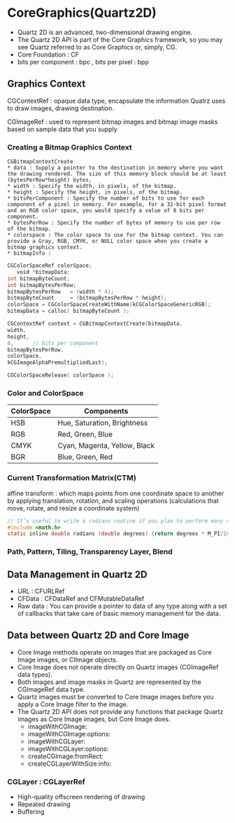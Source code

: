 # CoreGraphics(Quartz2D)

* Quartz 2D is an advanced, two-dimensional drawing engine.
* The Quartz 2D API is part of the Core Graphics framework, so you may see Quartz referred to as Core Graphics or, simply, CG.
* Core Foundation : CF
* bits per component : bpc , bits per pixel : bpp 

## Graphics Context

CGContextRef : opaque data type, encapsulate the information Quatrz uses to draw images, drawing destination.

CGImageRef : used to represent bitmap images and bitmap image masks based on sample data that yousupply

### Creating a Bitmap Graphics Context

	CGBitmapContextCreate
	* data : Supply a pointer to the destination in memory where you want the drawing rendered. The size of this memory block should be at least (bytesPerRow*height) bytes.	* width : Specify the width, in pixels, of the bitmap. 
	* height : Specify the height, in pixels, of the bitmap.
	* bitsPerComponent : Specify the number of bits to use for each component of a pixel in memory. For example, for a 32-bit pixel format and an RGB color space, you would specify a value of 8 bits per component.
	* bytesPerRow : Specify the number of bytes of memory to use per row of the bitmap.
	* colorspace : The color space to use for the bitmap context. You can provide a Gray, RGB, CMYK, or NULL color space when you create a bitmap graphics context.
	* bitmapInfo : 

```objectivecCGColorSpaceRef colorSpace;￼￼￼void *bitmapData;
int bitmapByteCount;
int bitmapBytesPerRow;bitmapBytesPerRow   = (width * 4);bitmapByteCount     = (bitmapBytesPerRow * height);colorSpace = CGColorSpaceCreateWithName(kCGColorSpaceGenericRGB);bitmapData = calloc( bitmapByteCount );CGContextRef context = CGBitmapContextCreate(bitmapData,width,height,8,      // bits per componentbitmapBytesPerRow,colorSpace,kCGImageAlphaPremultipliedLast);CGColorSpaceRelease( colorSpace );
```

### Color and ColorSpace

ColorSpace|Components
----------|-----------
HSB       |Hue, Saturation, Brightness
RGB       |Red, Green, Blue
CMYK      |Cyan, Magenta, Yellow, Black
BGR       |Blue, Green, Red

### Current Transformation Matrix(CTM)

affine transform : which maps points from one coordinate space to another by applying translation, rotation, and scaling operations (calculations that move, rotate, and resize a coordinate system)

```objectivec
// It’s useful to write a radians routine if you plan to perform many rotations.
#include <math.h>static inline double radians (double degrees) {return degrees * M_PI/180;}
```

### Path, Pattern, Tiling, Transparency Layer, Blend


## Data Management in Quartz 2D

* URL : CFURLRef* CFData : CFDataRef and CFMutableDataRef 
* Raw data : You can provide a pointer to data of any type along with a set of callbacks that take care of basic memory management for the data.

## Data between Quartz 2D and Core Image

* Core Image methods operate on images that are packaged as Core Image images, or CIImage objects. 
* Core Image does not operate directly on Quartz images (CGImageRef data types). 
* Both images and image masks in Quartz are represented by the CGImageRef data type.
* Quartz images must be converted to Core Image images before you apply a Core Image filter to the image.
* The Quartz 2D API does not provide any functions that package Quartz images as Core Image images, but Core Image does.
	* imageWithCGImage:
	* imageWithCGImage:options:
	* imageWithCGLayer:
	* imageWithCGLayer:options:
	* createCGImage:fromRect:
	* createCGLayerWithSize:info:

### CGLayer : CGLayerRef
* High-quality offscreen rendering of drawing
* Repeated drawing
* Buffering